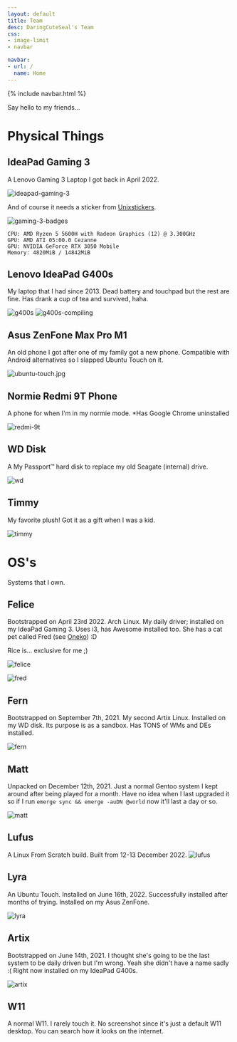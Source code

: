 ```yaml
---
layout: default
title: Team
desc: DaringCuteSeal's Team
css:
- image-limit
- navbar

navbar:
- url: /
  name: Home
---
```

{% include navbar.html %}

Say hello to my friends...

# Physical Things

## IdeaPad Gaming 3

A Lenovo Gaming 3 Laptop I got back in April 2022.

![ideapad-gaming-3](img/hardware/ideapad-gaming-3.jpg)

And of course it needs a sticker from [Unixstickers](https://www.stickermule.com/unixstickers).

![gaming-3-badges](img/hardware/gaming3-badges.jpg)

```
CPU: AMD Ryzen 5 5600H with Radeon Graphics (12) @ 3.300GHz
GPU: AMD ATI 05:00.0 Cezanne
GPU: NVIDIA GeForce RTX 3050 Mobile
Memory: 4820MiB / 14842MiB
```

## Lenovo IdeaPad G400s

My laptop that I had since 2013. Dead battery and touchpad but the rest are fine. Has drank a cup of tea and survived, haha.

![g400s](img/hardware/old-ideapad-g400s.jpg)
![g400s-compiling](img/hardware/ideapad-g400s-compiling.jpg)

## Asus ZenFone Max Pro M1

An old phone I got after one of my family got a new phone. Compatible with Android alternatives so I slapped Ubuntu Touch on it.

![ubuntu-touch.jpg](img/hardware/ubuntu-touch.jpg)


## Normie Redmi 9T Phone

A phone for when I'm in my normie mode.
*Has Google Chrome uninstalled

![redmi-9t](img/hardware/phone.png)

## WD Disk

A My Passport™ hard disk to replace my old Seagate (internal) drive.

![wd](img/hardware/wd-disk.jpg)

## Timmy

My favorite plush! Got it as a gift when I was a kid.

![timmy](img/hardware/timmy.jpg)


# OS's

Systems that I own.

## Felice
Bootstrapped on April 23rd 2022. Arch Linux. My daily driver; installed on my IdeaPad Gaming 3. Uses i3, has Awesome installed too. She has a cat pet called Fred (see [Oneko](http://www.daidouji.com/oneko/)) :D

Rice is... exclusive for me ;)

![felice](img/linuxes/felice.png)

![fred](img/linuxes/fred.png)

## Fern
Bootstrapped on September 7th, 2021. My second Artix Linux. Installed on my WD disk. Its purpose is as a sandbox. Has TONS of WMs and DEs installed.

![fern](img/linuxes/fern.png)

## Matt
Unpacked on December 12th, 2021. Just a normal Gentoo system I kept around after being played for a month. Have no idea when I last upgraded it so if I run `emerge sync && emerge -auDN @world` now it'll last a day or so.

![matt](img/linuxes/matt.png)

## Lufus
A Linux From Scratch build. Built from 12-13 December 2022.
![lufus](/blog/image/lfs.png)

## Lyra
An Ubuntu Touch. Installed on June 16th, 2022. Successfully installed after months of trying. Installed on my Asus ZenFone. 

![lyra](img/linuxes/lyra.png)

## Artix
Bootstrapped on June 14th, 2021. I thought she's going to be the last system to be daily driven but I'm wrong. Yeah she didn't have a name sadly :( Right now installed on my IdeaPad G400s.

![artix](img/linuxes/artix.png)


## W11

A normal W11. I rarely touch it. No screenshot since it's just a default W11 desktop. You can search how it looks on the internet.
